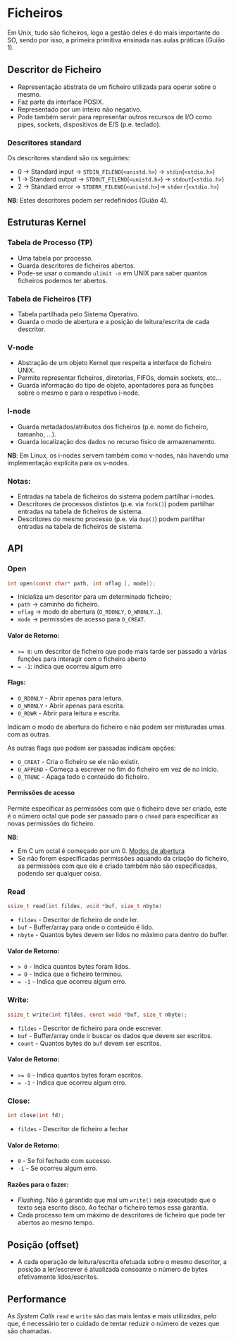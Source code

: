 # Ficheiros

Em Unix, tudo são ficheiros, logo a gestão deles é do mais importante do SO, sendo por isso, a primeira primitiva ensinada nas aulas práticas (Guião 1).

## Descritor de Ficheiro

- Representação abstrata de um ficheiro utilizada para operar sobre o mesmo.
- Faz parte da interface POSIX.
- Representado por um inteiro não negativo.
- Pode também servir para representar outros recursos de I/O como pipes, sockets, dispositivos de E/S (p.e. teclado).

### Descritores standard

Os descritores standard são os seguintes:

- 0 -> Standard input -> ``STDIN_FILENO``(``<unistd.h>``) -> ``stdin``(``<stdio.h>``)
- 1 -> Standard output -> ``STDOUT_FILENO``(``<unistd.h>``) -> ``stdout``(``<stdio.h>``)
- 2 -> Standard error -> ``STDERR_FILENO``(``<unistd.h>``)-> ``stderr``(``<stdio.h>``)

**NB**: Estes descritores podem ser redefinidos (Guião 4).

## Estruturas Kernel

### Tabela de Processo (TP)

- Uma tabela por processo.
- Guarda descritores de ficheiros abertos.
- Pode-se usar o comando ``ulimit -n`` em UNIX para saber quantos ficheiros podemos ter abertos.

### Tabela de Ficheiros (TF)

- Tabela partilhada pelo Sistema Operativo.
- Guarda o modo de abertura e a posição de leitura/escrita de cada descritor.

### V-node

- Abstração de um objeto Kernel que respeita a interface de ficheiro UNIX.
- Permite representar ficheiros, diretorias, FIFOs, domain sockets, etc...
- Guarda informação do tipo de objeto, apontadores para as funções sobre o mesmo e para o respetivo i-node.

### I-node

- Guarda metadados/atributos dos ficheiros (p.e. nome do ficheiro, tamanho, ...).
- Guarda localização dos dados no recurso físico de armazenamento.

**NB**: Em Linux, os i-nodes servem também como v-nodes, não havendo uma implementação explícita para os v-nodes.

### Notas:

- Entradas na tabela de ficheiros do sistema podem partilhar i-nodes.
- Descritores de processos distintos (p.e. via ``fork()``) podem partilhar entradas na tabela de ficheiros de sistema.
- Descritores do mesmo processo (p.e. via ``dup()``) podem partilhar entradas na tabela de ficheiros de sistema.


## API

### Open
```c
int open(const char* path, int oflag [, mode]);
```

- Inicializa um descritor para um determinado ficheiro;
- ``path`` -> caminho do ficheiro.
- ``oflag`` -> modo de abertura (``O_RDONLY``, ``O_WRONLY``...).
- ``mode`` -> permissões de acesso para ``O_CREAT``.

#### Valor de Retorno:

- ``>= 0``: um descritor de ficheiro que pode mais tarde ser passado a várias funções para interagir com o ficheiro aberto
- ``= -1``: indica que ocorreu algum erro

#### Flags:

- ``O_RDONLY`` - Abrir apenas para leitura.
- ``O_WRONLY`` - Abrir apenas para escrita.
- ``O_RDWR`` - Abrir para leitura e escrita.

Indicam o modo de abertura do ficheiro e não podem ser misturadas umas com as outras.

As outras flags que podem ser passadas indicam opções:

- ``O_CREAT`` - Cria o ficheiro se ele não existir.
- ``O_APPEND`` - Começa a escrever no fim do ficheiro em vez de no início.
- ``O_TRUNC`` - Apaga todo o conteúdo do ficheiro.

#### Permissões de acesso

Permite especificar as permissões com que o ficheiro deve ser criado, este é o número octal que pode ser passado para o ``chmod`` para especificar as novas permissões do ficheiro.

**NB**: 

- Em C um octal é começado por um 0. [Modos de abertura](https://chmodcommand.com/chmod-0640/)
- Se não forem especificadas permissões aquando da criação do ficheiro, as permissões com que ele é criado também não são especificadas, podendo ser qualquer coisa.

### Read

```c
ssize_t read(int fildes, void *buf, size_t nbyte)
```

- ``fildes`` - Descritor de ficheiro de onde ler.
- ``buf`` - Buffer/array para onde o conteúdo é lido.
- ``nbyte`` - Quantos bytes devem ser lidos no máximo para dentro do buffer.

#### Valor de Retorno:

- ``> 0`` - Indica quantos bytes foram lidos.
- ``= 0`` - Indica que o ficheiro terminou.
- ``= -1`` - Indica que ocorreu algum erro.

### Write:

```c
ssize_t write(int fildes, const void *buf, size_t nbyte);
```

- ``fildes`` - Descritor de ficheiro para onde escrever.
- ``buf`` - Buffer/array onde ir buscar os dados que devem ser escritos.
- ``count`` - Quantos bytes do ``buf`` devem ser escritos.

#### Valor de Retorno:

- ``>= 0`` - Indica quantos bytes foram escritos.
- ``= -1`` - Indica que ocorreu algum erro.

### Close:

```c
int close(int fd);
```

- ``fildes`` - Descritor de ficheiro a fechar

#### Valor de Retorno:

- ``0`` - Se foi fechado com sucesso.
- ``-1`` - Se ocorreu algum erro.

#### Razões para o fazer:

- *Flushing*. Não é garantido que mal um ``write()`` seja executado que o texto seja escrito disco. Ao fechar o ficheiro temos essa garantia.
- Cada processo tem um máximo de descritores de ficheiro que pode ter abertos ao mesmo tempo.

## Posição (offset)

- A cada operação de leitura/escrita efetuada sobre o mesmo descritor, a posição a ler/escrever é atualizada consoante o número de bytes efetivamente lidos/escritos.

## Performance

As *System Calls* ``read`` e ``write`` são das mais lentas e mais utilizadas, pelo que, é necessário ter o cuidado de tentar reduzir o número de vezes que são chamadas.

